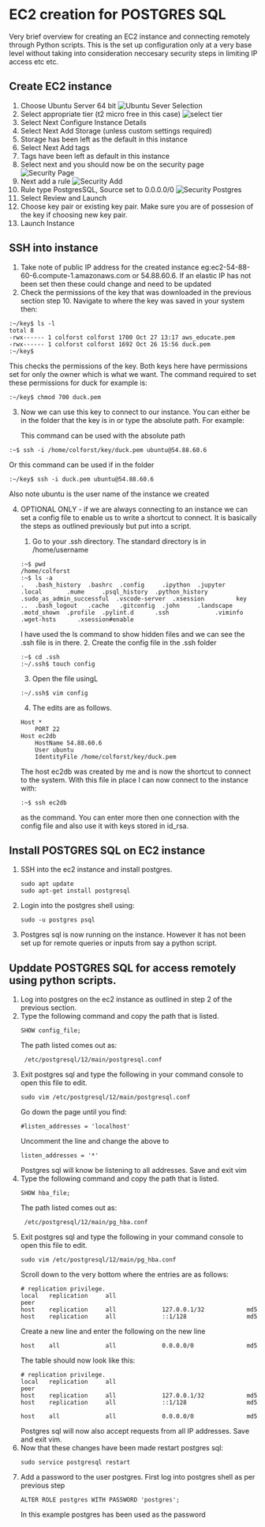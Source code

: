 # EC2 creation for POSTGRES SQL

Very brief overview for creating an EC2 instance and connecting remotely through Python scripts. This is the set up configuration only at a very base level without taking into consideration neccesary security steps in limiting IP access etc etc.

## Create EC2 instance

1. Choose Ubuntu Server 64 bit
![Ubuntu Sever Selection](docs/sever_selection.JPG)
2. Select appropriate tier (t2 micro free in this case) 
![select tier](docs/configuration_size.JPG)
3. Select Next Configure Instance Details
4. Select Next Add Storage (unless custom settings required)
5. Storage has been left as the default in this instance
6. Select Next Add tags
7. Tags have been left as default in this instance
8. Select next and you should now be on the security page
![Security Page](docs/security_page.JPG)
9. Next add a rule
![Security Add](docs/security_page_add_rule.JPG) 
10.  Rule type PostgresSQL, Source set to 0.0.0.0/0
![Security Postgres](docs/security_page_postgres.JPG)
11. Select Review and Launch
12. Choose key pair or existing key pair. Make sure you are of possesion of the key if choosing new key pair.
13. Launch Instance

## SSH into instance

1. Take note of public IP address for the created instance eg:ec2-54-88-60-6.compute-1.amazonaws.com or 54.88.60.6. If an elastic IP has not been set then these could change and need to be updated
2. Check the permissions of the key that was downloaded in the previous section step 10. Navigate to where the key was saved in your system then:
```
:~/key$ ls -l
total 8
-rwx------ 1 colforst colforst 1700 Oct 27 13:17 aws_educate.pem
-rwx------ 1 colforst colforst 1692 Oct 26 15:56 duck.pem
:~/key$
```
This checks the permissions of the key. Both keys here have permissions set for only the owner which is what we want. The command required to set these permissions for duck for example is:

```
:~/key$ chmod 700 duck.pem
```
3. Now we can use this key to connect to our instance. You can either be in the folder that the key is in or type the absolute path. For example:

   This command can be used with the absolute path
```
:~$ ssh -i /home/colforst/key/duck.pem ubuntu@54.88.60.6
```
   Or this command can be used if in the folder
```
:~/key$ ssh -i duck.pem ubuntu@54.88.60.6
```
   Also note ubuntu is the user name of the instance we created

4. OPTIONAL ONLY - if we are always connecting to an instance we can set a config file to enable us to write a shortcut to connect. It is basically the steps as outlined previously but put into a script. 
   1. Go to your .ssh directory. The standard directory is in /home/username
   ```
   :~$ pwd
   /home/colforst
   :~$ ls -a
   .   .bash_history  .bashrc  .config     .ipython  .jupyter    .local       .mume     .psql_history  .python_history  .sudo_as_admin_successful  .vscode-server  .xsession         key
   ..  .bash_logout   .cache   .gitconfig  .john     .landscape  .motd_shown  .profile  .pylint.d      .ssh             .viminfo                   .wget-hsts      .xsession#enable
   ```
   I have used the ls command to show hidden files and we can see the .ssh file is in there.
   2. Create the config file in the .ssh folder
   ```
   :~$ cd .ssh
   :~/.ssh$ touch config
   ```
   3. Open the file usingL
   ```
   :~/.ssh$ vim config
   ```
   4. The edits are as follows.
   ```
   Host *
       PORT 22
   Host ec2db
       HostName 54.88.60.6
       User ubuntu
       IdentityFile /home/colforst/key/duck.pem
   ```
   The host ec2db was created by me and is now the shortcut to connect to the system. With this file in place I can now connect to the instance with:

   ```
   :~$ ssh ec2db
   ```
   as the command. You can enter more then one connection with the config file and also use it with keys stored in id_rsa.

## Install POSTGRES SQL on EC2 instance

1. SSH into the ec2 instance and install postgres.
   ```
   sudo apt update
   sudo apt-get install postgresql
   ```
2. Login into the postgres shell using:
   ```
   sudo -u postgres psql
   ```
3. Postgres sql is now running on the instance. However it has not been set up for remote queries or inputs from say a python script.

## Upddate POSTGRES SQL for access remotely using python scripts.

1. Log into postgres on the ec2 instance as outlined in step 2 of the previous section.
2. Type the following command and copy the path that is listed.
   ```
   SHOW config_file;
   ```
   The path listed comes out as:
   ```
    /etc/postgresql/12/main/postgresql.conf
   ```
3. Exit postgres sql and type the following in your command console to open this file to edit.
   ```
   sudo vim /etc/postgresql/12/main/postgresql.conf
   ```
   Go down the page until you find:
   ```
   #listen_addresses = 'localhost'
   ```
   Uncomment the line and change the above to
   ```
   listen_addresses = '*'
   ```
   Postgres sql will know be listening to all addresses. Save and exit vim
4. Type the following command and copy the path that is listed.
   ```
   SHOW hba_file;
   ```
   The path listed comes out as:
   ```
    /etc/postgresql/12/main/pg_hba.conf
   ```
5. Exit postgres sql and type the following in your command console to open this file to edit.
   ```
   sudo vim /etc/postgresql/12/main/pg_hba.conf
   ```
   Scroll down to the very bottom where the entries are as follows:
   ```
   # replication privilege.
   local   replication     all                                     peer
   host    replication     all             127.0.0.1/32            md5
   host    replication     all             ::1/128                 md5
   ```
   Create a new line and enter the following on the new line
   ```
   host    all             all             0.0.0.0/0               md5
   ```
   The table should now look like this:
   ```
   # replication privilege.
   local   replication     all                                     peer
   host    replication     all             127.0.0.1/32            md5
   host    replication     all             ::1/128                 md5

   host    all             all             0.0.0.0/0               md5
   ```
   Postgres sql will now also accept requests from all IP addresses. Save and exit vim.
6. Now that these changes have been made restart postgres sql:
   ```
   sudo service postgresql restart
   ```
7. Add a password to the user postgres. First log into postgres shell as per previous step
   ```
   ALTER ROLE postgres WITH PASSWORD 'postgres';
   ```
   In this example postgres has been used as the password



   









